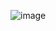 ![image](https://user-images.githubusercontent.com/96293508/170131107-2c8f8967-9143-4cb3-83b1-3b0b4862b9dc.png)

<!--
**0ussamaBernou/0ussamaBernou** is a ✨ _special_ ✨ repository because its `README.md` (this file) appears on your GitHub profile.

Here are some ideas to get you started:

- 🔭 I’m currently working on ...
- 🌱 I’m currently learning ...
- 👯 I’m looking to collaborate on ...
- 🤔 I’m looking for help with ...
- 💬 Ask me about ...
- 📫 How to reach me: ...
- 😄 Pronouns: ...
- ⚡ Fun fact: ...
-->
